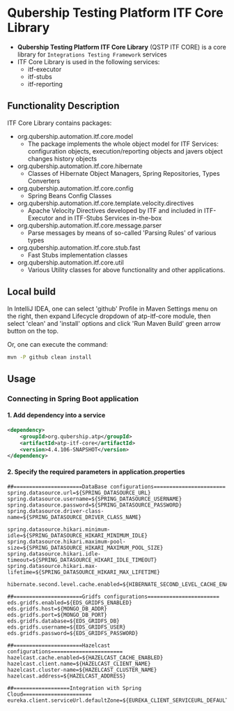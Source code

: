 # Qubership Testing Platform ITF Core Library

- **Qubership Testing Platform ITF Core Library** (QSTP ITF CORE) is a core library for `Integrations Testing Framework` services
- ITF Core Library is used in the following services: 
  - itf-executor
  - itf-stubs
  - itf-reporting

## Functionality Description

ITF Core Library contains packages:
- org.qubership.automation.itf.core.model
  - The package implements the whole object model for ITF Services: configuration objects, execution/reporting objects and javers object changes history objects
- org.qubership.automation.itf.core.hibernate
  - Classes of Hibernate Object Managers, Spring Repositories, Types Converters
- org.qubership.automation.itf.core.config
  - Spring Beans Config Classes
- org.qubership.automation.itf.core.template.velocity.directives
  - Apache Velocity Directives developed by ITF and included in ITF-Executor and in ITF-Stubs Services in-the-box
- org.qubership.automation.itf.core.message.parser
  - Parse messages by means of so-called 'Parsing Rules' of various types
- org.qubership.automation.itf.core.stub.fast
  - Fast Stubs implementation classes
- org.qubership.automation.itf.core.util
  - Various Utility classes for above functionality and other applications.

## Local build

In IntelliJ IDEA, one can select 'github' Profile in Maven Settings menu on the right, then expand Lifecycle dropdown 
of atp-itf-core module, then select 'clean' and 'install' options and click 'Run Maven Build' green arrow button on the top.

Or, one can execute the command:
```bash
mvn -P github clean install
```

## Usage

### Connecting in Spring Boot application ###
#### 1. Add dependency into a service ####

```xml
<dependency>
    <groupId>org.qubership.atp</groupId>
    <artifactId>atp-itf-core</artifactId>
    <version>4.4.106-SNAPSHOT</version>
</dependency>
```
#### 2. Specify the required parameters in application.properties ####
```properties
##======================DataBase configurations=======================
spring.datasource.url=${SPRING_DATASOURCE_URL}
spring.datasource.username=${SPRING_DATASOURCE_USERNAME}
spring.datasource.password=${SPRING_DATASOURCE_PASSWORD}
spring.datasource.driver-class-name=${SPRING_DATASOURCE_DRIVER_CLASS_NAME}

spring.datasource.hikari.minimum-idle=${SPRING_DATASOURCE_HIKARI_MINIMUM_IDLE}
spring.datasource.hikari.maximum-pool-size=${SPRING_DATASOURCE_HIKARI_MAXIMUM_POOL_SIZE}
spring.datasource.hikari.idle-timeout=${SPRING_DATASOURCE_HIKARI_IDLE_TIMEOUT}
spring.datasource.hikari.max-lifetime=${SPRING_DATASOURCE_HIKARI_MAX_LIFETIME}

hibernate.second.level.cache.enabled=${HIBERNATE_SECOND_LEVEL_CACHE_ENABLED}

##======================Gridfs configurations=======================
eds.gridfs.enabled=${EDS_GRIDFS_ENABLED}
eds.gridfs.host=${MONGO_DB_ADDR}
eds.gridfs.port=${MONGO_DB_PORT}
eds.gridfs.database=${EDS_GRIDFS_DB}
eds.gridfs.username=${EDS_GRIDFS_USER}
eds.gridfs.password=${EDS_GRIDFS_PASSWORD}

##======================Hazelcast configurations=======================
hazelcast.cache.enabled=${HAZELCAST_CACHE_ENABLED}
hazelcast.client.name=${HAZELCAST_CLIENT_NAME}
hazelcast.cluster-name=${HAZELCAST_CLUSTER_NAME}
hazelcast.address=${HAZELCAST_ADDRESS}

##==================Integration with Spring Cloud======================
eureka.client.serviceUrl.defaultZone=${EUREKA_CLIENT_SERVICEURL_DEFAULTZONE}
```
